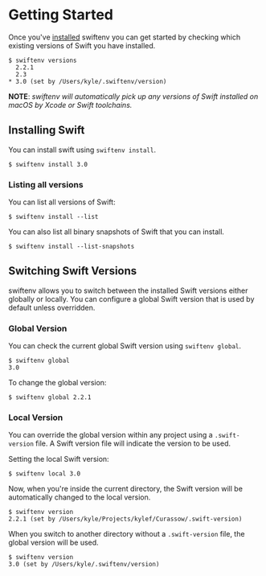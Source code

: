 # Getting Started

Once you've [installed](installation.html) swiftenv you can get started by
checking which existing versions of Swift you have installed.

```shell
$ swiftenv versions
  2.2.1
  2.3
* 3.0 (set by /Users/kyle/.swiftenv/version)
```

**NOTE**: *swiftenv will automatically pick up any versions of Swift installed on
macOS by Xcode or Swift toolchains.*

## Installing Swift

You can install swift using `swiftenv install`.

```shell
$ swiftenv install 3.0
```

### Listing all versions

You can list all versions of Swift:

```shell
$ swiftenv install --list
```

You can also list all binary snapshots of Swift that you can install.

```shell
$ swiftenv install --list-snapshots
```

## Switching Swift Versions

swiftenv allows you to switch between the installed Swift versions either
globally or locally. You can configure a global Swift version that is used
by default unless overridden.

### Global Version

You can check the current global Swift version using `swiftenv global`.

```shell
$ swiftenv global
3.0
```

To change the global version:

```shell
$ swiftenv global 2.2.1
```

### Local Version

You can override the global version within any project using a
`.swift-version` file. A Swift version file will indicate the version
to be used.

Setting the local Swift version:

```shell
$ swiftenv local 3.0
```

Now, when you're inside the current directory, the Swift version will be
automatically changed to the local version.

```shell
$ swiftenv version
2.2.1 (set by /Users/kyle/Projects/kylef/Curassow/.swift-version)
```

When you switch to another directory without a `.swift-version` file, the
global version will be used.

```shell
$ swiftenv version
3.0 (set by /Users/kyle/.swiftenv/version)
```
